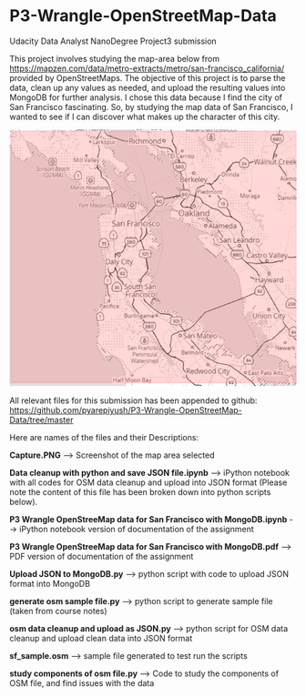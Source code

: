 # P3-Wrangle-OpenStreetMap-Data
Udacity Data Analyst NanoDegree Project3 submission

This project involves studying the map-area below from https://mapzen.com/data/metro-extracts/metro/san-francisco_california/ provided by OpenStreetMaps. 
The objective of this project is to parse the data, clean up any values as needed, and upload the resulting values into MongoDB for further analysis.
I chose this data because I find the city of San Francisco fascinating. So, by studying the map data of San Francisco, I wanted to see if I can discover what makes up the character of this city.

![Screenshot](Capture.PNG)

All relevant files for this submission has been appended to github: https://github.com/pyarepiyush/P3-Wrangle-OpenStreetMap-Data/tree/master

Here are names of the files and their Descriptions:


**Capture.PNG** --> Screenshot of the map area selected

**Data cleanup with python and save JSON file.ipynb** --> iPython notebook with all codes for OSM data cleanup and upload into JSON format (Please note the content of this file has been broken down into python scripts below).

**P3 Wrangle OpenStreeMap data for San Francisco with MongoDB.ipynb** --> iPython notebook version of documentation of the assignment

**P3 Wrangle OpenStreeMap data for San Francisco with MongoDB.pdf** --> PDF version of documentation of the assignment

**Upload JSON to MongoDB.py** --> python script with code to upload JSON format into MongoDB

**generate osm sample file.py** --> python script to generate sample file (taken from course notes)

**osm data cleanup and upload as JSON.py** --> python script for OSM data cleanup and upload clean data into JSON format

**sf_sample.osm** --> sample file generated to test run the scripts

**study components of osm file.py** --> Code to study the components of OSM file, and find issues with the data